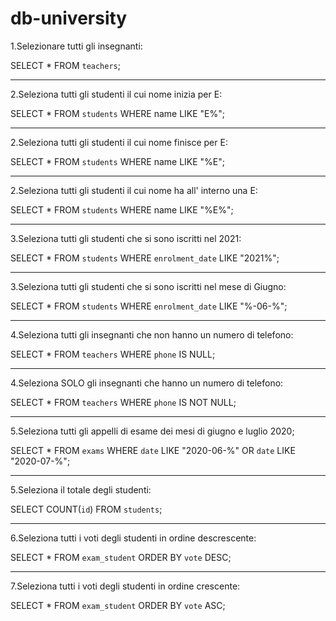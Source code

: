 # db-university

1.Selezionare tutti gli insegnanti:

SELECT * FROM `teachers`;

------------------------------------------------------

2.Seleziona tutti gli studenti il cui nome inizia per E:

SELECT * FROM `students` WHERE name LIKE "E%";

------------------------------------------------------

2.Seleziona tutti gli studenti il cui nome finisce per E:

SELECT * FROM `students` WHERE name LIKE "%E";

------------------------------------------------------

2.Seleziona tutti gli studenti il cui nome ha all' interno una E:

SELECT * FROM `students` WHERE name LIKE "%E%";

------------------------------------------------------

3.Seleziona tutti gli studenti che si sono iscritti nel 2021: 

SELECT * FROM `students` WHERE `enrolment_date` LIKE "2021%";

------------------------------------------------------

3.Seleziona tutti gli studenti che si sono iscritti nel mese di Giugno: 

SELECT * FROM `students` WHERE `enrolment_date` LIKE "%-06-%";

------------------------------------------------------

4.Seleziona tutti gli insegnanti che non hanno un numero di telefono: 

SELECT * FROM `teachers` WHERE `phone` IS NULL;

------------------------------------------------------

4.Seleziona SOLO gli insegnanti che hanno un numero di telefono: 

SELECT * FROM `teachers` WHERE `phone` IS NOT NULL;

------------------------------------------------------

5.Seleziona tutti gli appelli di esame dei mesi di giugno e luglio 2020;

SELECT * FROM `exams` WHERE `date` LIKE "2020-06-%" OR `date` LIKE "2020-07-%";

------------------------------------------------------

5.Seleziona il totale degli studenti:

SELECT COUNT(`id`) FROM `students`;

------------------------------------------------------

6.Seleziona tutti i voti degli studenti in ordine descrescente:

SELECT * FROM `exam_student` ORDER BY `vote` DESC;

------------------------------------------------------

7.Seleziona tutti i voti degli studenti in ordine crescente: 

SELECT * FROM `exam_student` ORDER BY `vote` ASC;